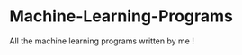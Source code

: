 Machine-Learning-Programs
=========================

All the machine learning programs written by me !
